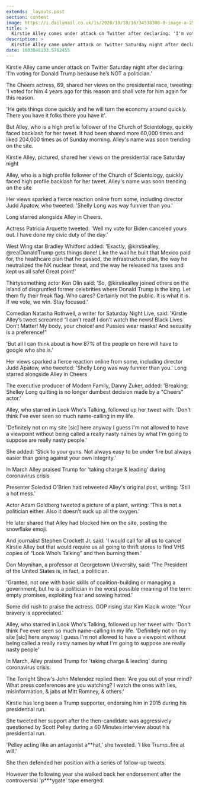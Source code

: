 ```yaml
--- 
extends: _layouts.post 
section: content 
image: https://i.dailymail.co.uk/1s/2020/10/18/16/34538308-0-image-a-25_1603035260599.jpg 
title: > 
  Kirstie Alley comes under attack on Twitter after declaring: 'I'm voting for Donald Trump' 
description: > 
  Kirstie Alley came under attack on Twitter Saturday night after declaring: 'I’m voting for Donald Trump because he’s NOT a politician.'Long starred alongside Alley in Cheers.Long starred alongside Alley in CheersThe executive producer of Modern Family, Danny Zuker, added: 'Breaking: Shelley Long quitting is no longer dumbest decision made by a "Cheers" actor.'In March Alley praised Trump for 'taking charge & leading' during coronavirus crisisPresenter Soledad O'Brien had retweeted Alley's original post, writing: 'Still a hot mess.'Kirstie has long been a Trump supporter, endorsing him in 2015 during his presidential run. 
date: 1603048133.5762455 
--- 
```

Kirstie Alley came under attack on Twitter Saturday night after declaring: 'I’m voting for Donald Trump because he’s NOT a politician.'

The Cheers actress, 69, shared her views on the presidential race, tweeting: 'I voted for him 4 years ago for this reason and shall vote for him again for this reason.

'He gets things done quickly and he will turn the economy around quickly. There you have it folks there you have it'.

But Alley, who is a high profile follower of the Church of Scientology, quickly faced backlash for her tweet. It had been shared more 60,000 times and liked 204,000 times as of Sunday morning. Alley's name was soon trending on the site.

Kirstie Alley, pictured, shared her views on the presidential race Saturday night

Alley, who is a high profile follower of the Church of Scientology, quickly faced high profile backlash for her tweet. Alley's name was soon trending on the site

Her views sparked a fierce reaction online from some, including director Judd Apatow, who tweeted: 'Shelly Long was way funnier than you.'

Long starred alongside Alley in Cheers.

Actress Patricia Arquette tweeted: 'Well my vote for Biden canceled yours out. I have done my civic duty of the day.'

West Wing star Bradley Whitford added: 'Exactly, @kirstiealley, @realDonaldTrump gets things done! Like the wall he built that Mexico paid for, the healthcare plan that he passed, the infrastructure plan, the way he neutralized the NK nuclear threat, and the way he released his taxes and kept us all safe! Great point!'

Thirtysomething actor Ken Olin said: 'So, @kirstiealley joined others on the island of disgruntled former celebrities where Donald Trump is the king. Let them fly their freak flag. Who cares? Certainly not the public. It is what it is. If we vote, we win. Stay focused.'

Comedian Natasha Rothwell, a writer for Saturday Night Live, said: 'Kirstie Alley’s tweet screamed “I can’t read! I don’t watch the news! Black Lives Don’t Matter! My body, your choice! and Pussies wear masks! And sexuality is a preference!”

'But all I can think about is how 87% of the people on here will have to google who she is.'

Her views sparked a fierce reaction online from some, including director Judd Apatow, who tweeted: 'Shelly Long was way funnier than you.' Long starred alongside Alley in Cheers

The executive producer of Modern Family, Danny Zuker, added: 'Breaking: Shelley Long quitting is no longer dumbest decision made by a "Cheers" actor.'

Alley, who starred in Look Who's Talking, followed up her tweet with: 'Don't think I've ever seen so much name-calling in my life.

'Definitely not on my site [sic] here anyway I guess I'm not allowed to have a viewpoint without being called a really nasty names by what I'm going to suppose are really nasty people.'

She added: 'Stick to your guns. Not always easy to be under fire but always easier than going against your own integrity.'

In March Alley praised Trump for 'taking charge & leading' during coronavirus crisis

Presenter Soledad O'Brien had retweeted Alley's original post, writing: 'Still a hot mess.'

Actor Adam Goldberg tweeted a picture of a plant, writing: 'This is not a politician either. Also it doesn’t suck up all the oxygen.'

He later shared that Alley had blocked him on the site, posting the snowflake emoji.

And journalist Stephen Crockett Jr. said: 'I would call for all us to cancel Kirstie Alley but that would require us all going to thrift stores to find VHS copies of “Look Who’s Talking” and then burning them.'

Don Moynihan, a professor at Georgetown University, said: 'The President of the United States is, in fact, a politician.

'Granted, not one with basic skills of coalition-building or managing a government, but he is a politician in the worst possible meaning of the term: empty promises, exploiting fear and sowing hatred.'

Some did rush to praise the actress. GOP rising star Kim Klacik wrote: 'Your bravery is appreciated.'

Alley, who starred in Look Who's Talking, followed up her tweet with: 'Don't think I've ever seen so much name-calling in my life. 'Definitely not on my site [sic] here anyway I guess I'm not allowed to have a viewpoint without being called a really nasty names by what I'm going to suppose are really nasty people'

In March, Alley praised Trump for 'taking charge & leading' during coronavirus crisis.

The Tonight Show's John Melendez replied then: 'Are you out of your mind? What press conferences are you watching? I watch the ones with lies, misinformation, & jabs at Mitt Romney, & others.'

Kirstie has long been a Trump supporter, endorsing him in 2015 during his presidential run.

She tweeted her support after the then-candidate was aggressively questioned by Scott Pelley during a 60 Minutes interview about his presidential run.

'Pelley acting like an antagonist a**hat,' she tweeted. 'I like Trump..fire at will.'

She then defended her position with a series of follow-up tweets.

However the following year she walked back her endorsement after the controversial 'p***ygate' tape emerged.